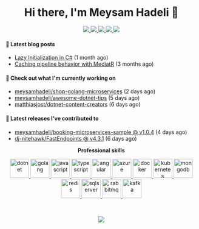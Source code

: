 <h1 align="center">Hi there, I'm Meysam Hadeli 👋</h1>

<p align="center"> 
 <a href="https://github.com/meysamhadeli" alt="meysam hadeli's github">
   <img src="https://img.shields.io/static/v1?style=for-the-badge&message=GitHub&color=181717&logo=GitHub&logoColor=FFFFFF&label=" />
 </a>
 <a href="https://www.linkedin.com/in/meysamhadeli" alt="meysam hadeli's linedin">
   <img src="https://img.shields.io/static/v1?style=for-the-badge&message=LinkedIn&color=0A66C2&logo=LinkedIn&logoColor=FFFFFF&label=" />
 </a>
  <a href="https://twitter.com/meysamhadeli" alt="meysam hadeli's twitter">
   <img src="https://img.shields.io/static/v1?style=for-the-badge&message=Twitter&color=1DA1F2&logo=Twitter&logoColor=FFFFFF&label=" />
 </a>
  <a href="https://meysamhadeli.com" alt="meysam hadeli's blog">
   <img src="https://img.shields.io/static/v1?style=for-the-badge&message=Blog&color=967bb6&logo=Microsoft+Edge&logoColor=FFFFFF&label=" />
 </a>
 <a>
   <img src="https://komarev.com/ghpvc/?username=meysamhadeli&color=ff69b4&style=for-the-badge" />
 </a>
</p>

#### 📜 Latest blog posts
- [Lazy Initialization in C#](https://meysamhadeli.com/lazy-initialization-in-csharp/) (1 month ago)
- [Caching pipeline behavior with MediatR](https://meysamhadeli.com/caching-pipeline-behavior-mediatr/) (3 months ago)

#### 👷 Check out what I'm currently working on

- [meysamhadeli/shop-golang-microservices](https://github.com/meysamhadeli/shop-golang-microservices) (2 days ago)
- [meysamhadeli/awesome-dotnet-tips](https://github.com/meysamhadeli/awesome-dotnet-tips) (5 days ago)
- [matthiasjost/dotnet-content-creators](https://github.com/matthiasjost/dotnet-content-creators) (6 days ago)

#### 🚀 Latest releases I've contributed to


- [meysamhadeli/booking-microservices-sample @ v1.0.4](https://github.com/meysamhadeli/booking-microservices-sample/releases/tag/v1.0.4) (4 days ago)
- [dj-nitehawk/FastEndpoints @ v4.3.1](https://github.com/dj-nitehawk/FastEndpoints/releases/tag/v4.3.1) (6 days ago)

<p align="center"> 
 <strong>
  Professional skills
  </strong>
</p>

<p align="center">
  <a href="https://dotnet.microsoft.com/en-us/">
    <img src="https://cdn.jsdelivr.net/gh/devicons/devicon/icons/dotnetcore/dotnetcore-original.svg" with="50" height="50" alt="dotnet" >
  </a>
  <a href="https://go.dev/">
    <img src="https://cdn.jsdelivr.net/gh/devicons/devicon/icons/go/go-original-wordmark.svg" with="50" height="50" alt="golang" >
  </a>
      <a href="https://www.javascript.com/">
    <img src="https://cdn.jsdelivr.net/gh/devicons/devicon/icons/javascript/javascript-original.svg" with="50" height="50" alt="javascript" >
  </a>
  <a href="https://www.typescriptlang.org/">
    <img src="https://cdn.jsdelivr.net/gh/devicons/devicon/icons/typescript/typescript-original.svg" with="50" height="50" alt="typescript" >
  </a>
  <a href="https://angular.io/">
    <img src="https://cdn.jsdelivr.net/gh/devicons/devicon/icons/angularjs/angularjs-original.svg" with="50" height="50" alt="angular" >
  </a>
    <a href="https://azure.microsoft.com/en-us/">
    <img src="https://cdn.jsdelivr.net/gh/devicons/devicon/icons/azure/azure-original.svg" with="50" height="50" alt="azure" >
  </a>
  <a href="https://www.docker.com/">
    <img src="https://cdn.jsdelivr.net/gh/devicons/devicon/icons/docker/docker-original.svg" with="50" height="50" alt="docker" >
  </a>
   </a>
  <a href="https://kubernetes.io/">
    <img src="https://cdn.jsdelivr.net/gh/devicons/devicon/icons/kubernetes/kubernetes-plain.svg" with="50" height="50" alt="kubernetes" >
  </a>  
  </a>
  <a href="https://www.mongodb.com/">
    <img src="https://cdn.jsdelivr.net/gh/devicons/devicon/icons/mongodb/mongodb-original.svg" with="50" height="50" alt="mongodb" >
  </a>  
  </a>
  <a href="https://redis.io/">
    <img src="https://cdn.jsdelivr.net/gh/devicons/devicon/icons/redis/redis-original.svg" with="50" height="50" alt="redis" >
  </a>  
  </a>
  <a href="https://www.microsoft.com/en-us/sql-server/sql-server-downloads">
    <img src="https://cdn.jsdelivr.net/gh/devicons/devicon/icons/microsoftsqlserver/microsoftsqlserver-plain.svg" with="50" height="50" alt="sqlserver" >
  </a>
  <a href="https://www.rabbitmq.com/">
    <img src="https://www.vectorlogo.zone/logos/rabbitmq/rabbitmq-icon.svg" with="50" height="50" alt="rabbitmq" >
  </a>
  <a href="https://kafka.apache.org/">
    <img src="https://cdn.jsdelivr.net/gh/devicons/devicon/icons/apachekafka/apachekafka-original.svg" with="50" height="50" alt="kafka" >
  </a>
  <br/>
</p>
<br/>

<p align="center">
  <a href="#" alt="meysam hadeli's github stats"><img src="https://github-readme-stats.vercel.app/api?username=meysamhadeli" /></a>
</p>

